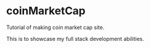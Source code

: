 # coinMarketCap
Tutorial of making coin market cap site.



This is to showcase my full stack development abilities.

